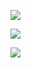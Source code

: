 <p align="center">

![](https://komarev.com/ghpvc/?username=ExtremeAntonis&color=blueviolet)

![](https://github-readme-stats.vercel.app/api?username=ExtremeAntonis&show_icons=true&theme=merko)

![](https://github-readme-stats.vercel.app/api/top-langs/?username=ExtremeAntonis)
</p>
